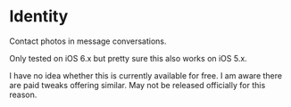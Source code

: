 Identity
========

Contact photos in message conversations.

Only tested on iOS 6.x but pretty sure this also works on iOS 5.x.

I have no idea whether this is currently available for free. I am aware there are paid tweaks offering similar. May not be released officially for this reason.
